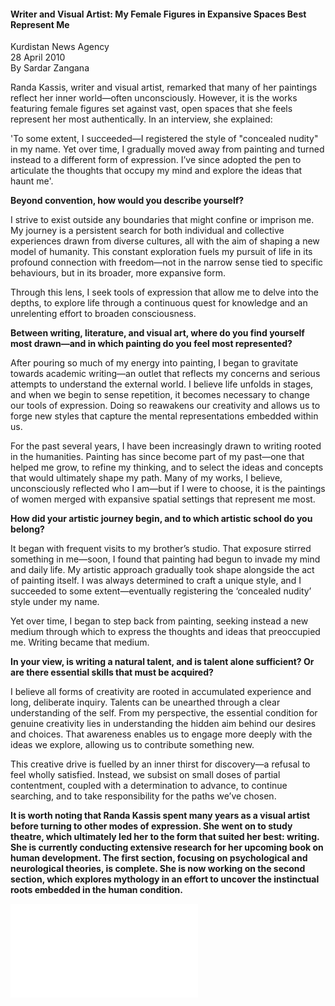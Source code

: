 <h4>Writer and Visual Artist: My Female Figures in Expansive Spaces Best Represent Me</h4>

Kurdistan News Agency  
28 April 2010  
By Sardar Zangana  

Randa Kassis, writer and visual artist, remarked that many of her paintings reflect her inner world—often unconsciously. However, it is the works featuring female figures set against vast, open spaces that she feels represent her most authentically. In an interview, she explained:

'To some extent, I succeeded—I registered the style of "concealed nudity" in my name. Yet over time, I gradually moved away from painting and turned instead to a different form of expression. I’ve since adopted the pen to articulate the thoughts that occupy my mind and explore the ideas that haunt me'.

**Beyond convention, how would you describe yourself?**

I strive to exist outside any boundaries that might confine or imprison me. My journey is a persistent search for both individual and collective experiences drawn from diverse cultures, all with the aim of shaping a new model of humanity. This constant exploration fuels my pursuit of life in its profound connection with freedom—not in the narrow sense tied to specific behaviours, but in its broader, more expansive form.

Through this lens, I seek tools of expression that allow me to delve into the depths, to explore life through a continuous quest for knowledge and an unrelenting effort to broaden consciousness.

**Between writing, literature, and visual art, where do you find yourself most drawn—and in which painting do you feel most represented?**

After pouring so much of my energy into painting, I began to gravitate towards academic writing—an outlet that reflects my concerns and serious attempts to understand the external world. I believe life unfolds in stages, and when we begin to sense repetition, it becomes necessary to change our tools of expression. Doing so reawakens our creativity and allows us to forge new styles that capture the mental representations embedded within us.

For the past several years, I have been increasingly drawn to writing rooted in the humanities. Painting has since become part of my past—one that helped me grow, to refine my thinking, and to select the ideas and concepts that would ultimately shape my path. Many of my works, I believe, unconsciously reflected who I am—but if I were to choose, it is the paintings of women merged with expansive spatial settings that represent me most.

**How did your artistic journey begin, and to which artistic school do you belong?**

It began with frequent visits to my brother’s studio. That exposure stirred something in me—soon, I found that painting had begun to invade my mind and daily life. My artistic approach gradually took shape alongside the act of painting itself. I was always determined to craft a unique style, and I succeeded to some extent—eventually registering the ‘concealed nudity’ style under my name.

Yet over time, I began to step back from painting, seeking instead a new medium through which to express the thoughts and ideas that preoccupied me. Writing became that medium.

**In your view, is writing a natural talent, and is talent alone sufficient? Or are there essential skills that must be acquired?**

I believe all forms of creativity are rooted in accumulated experience and long, deliberate inquiry. Talents can be unearthed through a clear understanding of the self. From my perspective, the essential condition for genuine creativity lies in understanding the hidden aim behind our desires and choices. That awareness enables us to engage more deeply with the ideas we explore, allowing us to contribute something new.

This creative drive is fuelled by an inner thirst for discovery—a refusal to feel wholly satisfied. Instead, we subsist on small doses of partial contentment, coupled with a determination to advance, to continue searching, and to take responsibility for the paths we’ve chosen.

**It is worth noting that Randa Kassis spent many years as a visual artist before turning to other modes of expression. She went on to study theatre, which ultimately led her to the form that suited her best: writing. She is currently conducting extensive research for her upcoming book on human development. The first section, focusing on psychological and neurological theories, is complete. She is now working on the second section, which explores mythology in an effort to uncover the instinctual roots embedded in the human condition.**

![](23.pdf)
<p></p>


